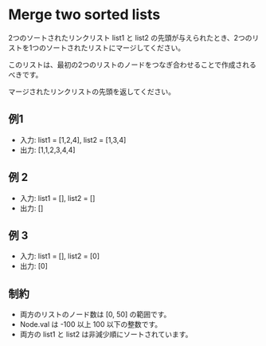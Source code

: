 # Merge two sorted lists

2つのソートされたリンクリスト list1 と list2 の先頭が与えられたとき、2つのリストを1つのソートされたリストにマージしてください。

このリストは、最初の2つのリストのノードをつなぎ合わせることで作成されるべきです。

マージされたリンクリストの先頭を返してください。

## 例1

- 入力: list1 = [1,2,4], list2 = [1,3,4]
- 出力: [1,1,2,3,4,4]

## 例 2

- 入力: list1 = [], list2 = []
- 出力: []

## 例 3

- 入力: list1 = [], list2 = [0]
- 出力: [0]

## 制約

- 両方のリストのノード数は [0, 50] の範囲です。
- Node.val は -100 以上 100 以下の整数です。
- 両方の list1 と list2 は非減少順にソートされています。
